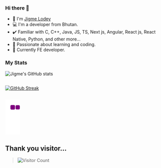 ### Hi there 👋
- 👋 I'm [Jigme Lodey](https://www.jigmeloday.com/)
- 💻 I'm a developer from Bhutan.
- ✔️ Familiar with C, C++, Java, JS, TS, Next js, Angular, React js, React Native, Python, and other more...
- 🔗 Passionate about learning and coding.
- 🏢 Currently FE developer.

### My Stats
![Jigme's GitHub stats](https://github-readme-stats.vercel.app/api?username=jigmeloday&show_icons=true&theme=transparent)

##

[![GitHub Streak](https://github-readme-streak-stats.herokuapp.com?user=jigmeloday&theme=windows-dark&hide_border=true)](https://git.io/streak-stats)

## 
![snake gif](https://github.com/jigmeloday/jigmeloday/blob/output/github-contribution-grid-snake.gif)

## Thank you visitor...
>![Visitor Count](https://profile-counter.glitch.me/{jigmeloday}/count.svg)


<!--
**namekainPsycho/namekainPsycho** is a ✨ _special_ ✨ repository because its `README.md` (this file) appears on your GitHub profile.

Here are some ideas to get you started:


-->

